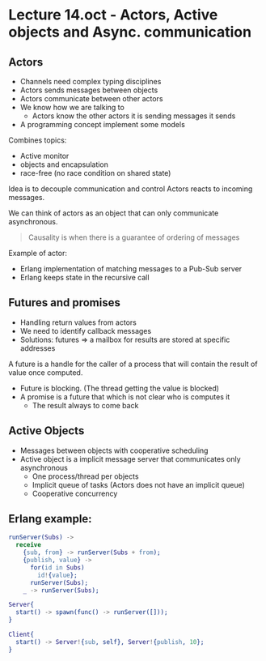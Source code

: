 # Lecture 14.oct - Actors, Active objects and Async. communication 

## Actors

- Channels need complex typing disciplines 
- Actors sends messages between objects
- Actors communicate between other actors 
- We know how we are talking to 
  - Actors know the other actors it is sending messages it sends 
- A programming concept implement some models

Combines topics: 
- Active monitor
- objects and encapsulation
- race-free (no race condition on shared state) 

Idea is to decouple communication and control 
Actors reacts to incoming messages.

We can think of actors as an object that can only communicate asynchronous.  

> Causality is when there is a guarantee of ordering of messages 

Example of actor: 
- Erlang implementation of matching messages to a Pub-Sub server 
- Erlang keeps state in the recursive call

## Futures and promises

- Handling return values from actors 
- We need to identify callback messages 
- Solutions: futures => a mailbox for results are stored at specific addresses 

A future is a handle for the caller of a process that will contain the result of value once computed. 
- Future is blocking. (The thread getting the value is blocked)
- A promise is a future that which is not clear who is computes it
  - The result always to come back 


## Active Objects 

- Messages between objects with cooperative scheduling
- Active object is a implicit message server that communicates only asynchronous
  - One process/thread per objects
  - Implicit queue of tasks (Actors does not have an implicit queue)
  - Cooperative concurrency 



## Erlang example: 


```erlang
runServer(Subs) ->
  receive
    {sub, from} -> runServer(Subs + from);
    {publish, value} -> 
      for(id in Subs) 
        id!{value};
      runServer(Subs);
    _ -> runServer(Subs);

Server{
  start() -> spawn(func() -> runServer([]));
}

Client{
  start() -> Server!{sub, self}, Server!{publish, 10};
}
```